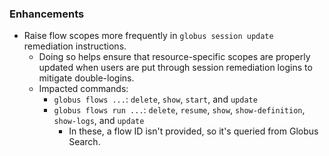 
### Enhancements

* Raise flow scopes more frequently in `globus session update` remediation instructions.
   * Doing so helps ensure that resource-specific scopes are properly updated when
     users are put through session remediation logins to mitigate double-logins.
   * Impacted commands:
     * `globus flows ...`: `delete`, `show`, `start`, and `update`
     * `globus flows run ...`: `delete`, `resume`, `show`, `show-definition`,
       `show-logs`, and `update`
        * In these, a flow ID isn't provided, so it's queried from Globus Search.
